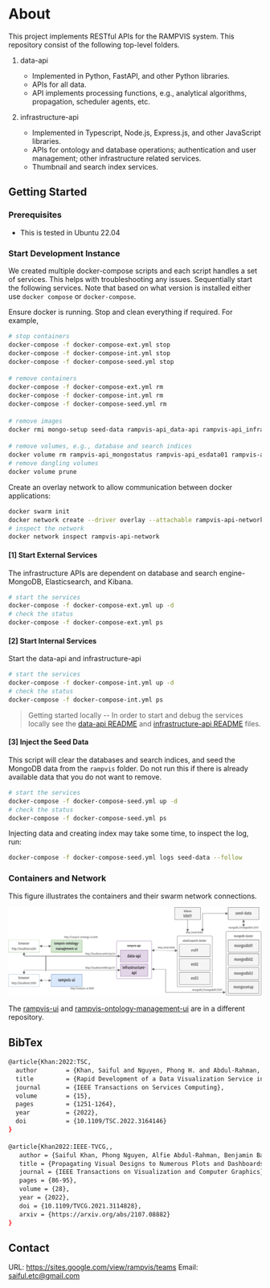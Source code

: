 # About

This project implements RESTful APIs for the RAMPVIS system. This repository consist of the following top-level folders.

1. data-api

   - Implemented in Python, FastAPI, and other Python libraries.
   - APIs for all data.
   - API implements processing functions, e.g., analytical algorithms, propagation, scheduler agents, etc.

2. infrastructure-api
   - Implemented in Typescript, Node.js, Express.js, and other JavaScript libraries.
   - APIs for ontology and database operations; authentication and user management; other infrastructure related services.
   - Thumbnail and search index services.

## Getting Started

### Prerequisites

- This is tested in Ubuntu 22.04

### Start Development Instance

We created multiple docker-compose scripts and each script handles a set of services. This helps with troubleshooting any issues. Sequentially start the following services. Note that based on what version is installed either use `docker compose` or `docker-compose`.

Ensure docker is running. Stop and clean everything if required. For example,

```bash
# stop containers
docker-compose -f docker-compose-ext.yml stop
docker-compose -f docker-compose-int.yml stop
docker-compose -f docker-compose-seed.yml stop

# remove containers
docker-compose -f docker-compose-ext.yml rm
docker-compose -f docker-compose-int.yml rm
docker-compose -f docker-compose-seed.yml rm

# remove images
docker rmi mongo-setup seed-data rampvis-api_data-api rampvis-api_infrastructure-api

# remove volumes, e.g., database and search indices
docker volume rm rampvis-api_mongostatus rampvis-api_esdata01 rampvis-api_esdata02 rampvis-api_esdata03 rampvis-api_mongodata01 rampvis-api_mongodata02 rampvis-api_mongodata03
# remove dangling volumes
docker volume prune
```

Create an overlay network to allow communication between docker applications:

```bash
docker swarm init
docker network create --driver overlay --attachable rampvis-api-network
# inspect the network
docker network inspect rampvis-api-network
```

#### [1] Start External Services

The infrastructure APIs are dependent on database and search engine- MongoDB, Elasticsearch, and Kibana.

```bash
# start the services
docker-compose -f docker-compose-ext.yml up -d
# check the status
docker-compose -f docker-compose-ext.yml ps
```

#### [2] Start Internal Services

Start the data-api and infrastructure-api

```bash
# start the services
docker-compose -f docker-compose-int.yml up -d
# check the status
docker-compose -f docker-compose-int.yml ps
```

> Getting started locally --
> In order to start and debug the services locally see the [data-api README](./data-api/README.md) and [infrastructure-api README](./infrastructure-api/README.md) files.

#### [3] Inject the Seed Data

This script will clear the databases and search indices, and seed the MongoDB data from the `rampvis` folder. Do not run this if there is already available data that you do not want to remove.

```bash
# start the services
docker-compose -f docker-compose-seed.yml up -d
# check the status
docker-compose -f docker-compose-seed.yml ps
```

Injecting data and creating index may take some time, to inspect the log, run:

```bash
docker-compose -f docker-compose-seed.yml logs seed-data --follow
```

### Containers and Network

This figure illustrates the containers and their swarm network connections.

![fishy](./containers.png)

The [rampvis-ui](https://github.com/ScottishCovidResponse/rampvis-ui) and [rampvis-ontology-management-ui](https://github.com/saifulkhan/rampvis-ontology-management-ui) are in a different repository.

## BibTex

```bash
@article{Khan:2022:TSC,
  author        = {Khan, Saiful and Nguyen, Phong H. and Abdul-Rahman, Alfie and Freeman, Euan and Turkay, Cagatay and Chen, Min},
  title         = {Rapid Development of a Data Visualization Service in an Emergency Response},
  journal       = {IEEE Transactions on Services Computing},
  volume        = {15},
  pages         = {1251-1264},
  year          = {2022},
  doi           = {10.1109/TSC.2022.3164146}
}

@article{Khan2022:IEEE-TVCG,,
   author = {Saiful Khan, Phong Nguyen, Alfie Abdul-Rahman, Benjamin Bach, Min Chen, Euan Freeman, and Cagatay Turkay},
   title = {Propagating Visual Designs to Numerous Plots and Dashboards},
   journal = {IEEE Transactions on Visualization and Computer Graphics},
   pages = {86-95},
   volume = {28},
   year = {2022},
   doi = {10.1109/TVCG.2021.3114828},
   arxiv = {https://arxiv.org/abs/2107.08882}
}
```

## Contact

URL: https://sites.google.com/view/rampvis/teams
Email: saiful.etc@gmail.com
